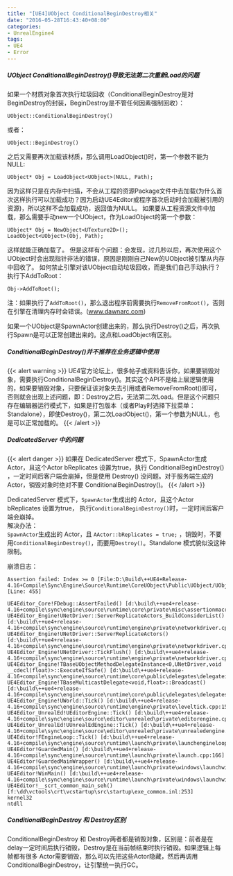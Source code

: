 ```yaml
---
title: "[UE4]UObject ConditionalBeginDestroy相关"
date: "2016-05-28T16:43:40+08:00"
categories:
- UnrealEngine4
tags:
- UE4
- Error
---
```


##### UObject ConditionalBeginDestroy()导致无法第二次重新Load的问题

如果一个材质对象首次执行垃圾回收（ConditionalBeginDestroy是对BeginDestroy的封装，BeginDestroy是不管任何因素强制回收）：

    UObject::ConditionalBeginDestroy()
或者：

    UObject::BeginDestroy()

之后又需要再次加载该材质，那么调用LoadObject<T>()时，第一个参数不能为NULL:

    UObject* Obj = LoadObject<UObject>(NULL, Path);


因为这样只是在内存中扫描，不会从工程的资源Package文件中去加载(为什么首次这样执行可以加载成功？因为启动UE4Editor或程序首次启动时会加载被引用的资源)，所以这样不会加载成功，返回值为NULL。
如果要从工程资源文件中加载，那么需要手动new一个UObject，作为LoadObject的第一个参数：

    UObject* Obj = NewObject<UTexture2D>();
    LoadObject<UObject>(Obj, Path);

这样就能正确加载了。
但是这样有个问题：会发现，过几秒以后，再次使用这个UObject时会出现指针非法的错误，原因是刚刚自己New的UObject被引擎从内存中回收了。
如何禁止引擎对该UObject自动垃圾回收，而是我们自己手动执行？执行下AddToRoot：

    Obj->AddToRoot();

注：如果执行了`AddToRoot()`，那么退出程序前需要执行`RemoveFromRoot()`，否则在引擎在清理内存时会错误。(www.dawnarc.com)

如果一个UObject是SpawnActor创建出来的，那么执行Destroy()之后，再次执行Spawn是可以正常创建出来的。这点和LoadObject有区别。

##### ConditionalBeginDestroy()并不推荐在业务逻辑中使用

{{< alert warning >}}
UE4官方论坛上，很多帖子或资料告诉你，如果要销毁对象，需要执行ConditionalBeginDestroy()。其实这个API不是给上层逻辑使用的，如果要销毁对象，只要保证该对象失去引用或者RemoveFromRoot()即可，否则就会出现上述问题，即：Destroy之后，无法第二次Load。但是这个问题只存在编辑器运行模式下，如果是打包版本（或者Play时选择下拉菜单：Standalone），即使Destroy()，第二次LoadObject()，第一个参数为NULL，也是可以正常加载的。
{{< /alert >}}

##### DedicatedServer 中的问题
{{< alert danger >}}
如果在 DedicatedServer 模式下，SpawnActor生成Actor，且这个Actor bReplicates 设置为true，执行 ConditionalBeginDestroy() ，一定时间后客户端会崩掉，但是使用 Destroy() 没问题。对于服务端生成的 Actor，销毁对象时绝对不要 ConditionalBeginDestroy()。
{{< /alert >}}

DedicatedServer 模式下，`SpawnActor`生成出的 Actor，且这个Actor bReplicates 设置为true， 执行`ConditionalBeginDestroy()`时，一定时间后客户端会崩掉。  
解决办法：  
`SpawnActor`生成出的 Actor，且 `AActor::bReplicates = true;` ，销毁时，不要用`ConditionalBeginDestroy()`，而要用`Destroy()`。Standalone 模式貌似没这种限制。

崩溃日志：
	
	Assertion failed: Index >= 0 [File:D:\Build\++UE4+Release-4.16+Compile\Sync\Engine\Source\Runtime\CoreUObject\Public\UObject/UObjectArray.h] [Line: 455] 

	UE4Editor_Core!FDebug::AssertFailed() [d:\build\++ue4+release-4.16+compile\sync\engine\source\runtime\core\private\misc\assertionmacros.cpp:349]
	UE4Editor_Engine!UNetDriver::ServerReplicateActors_BuildConsiderList() [d:\build\++ue4+release-4.16+compile\sync\engine\source\runtime\engine\private\networkdriver.cpp:2600]
	UE4Editor_Engine!UNetDriver::ServerReplicateActors() [d:\build\++ue4+release-4.16+compile\sync\engine\source\runtime\engine\private\networkdriver.cpp:3159]
	UE4Editor_Engine!UNetDriver::TickFlush() [d:\build\++ue4+release-4.16+compile\sync\engine\source\runtime\engine\private\networkdriver.cpp:355]
	UE4Editor_Engine!TBaseUObjectMethodDelegateInstance<0,UNetDriver,void __cdecl(float)>::ExecuteIfSafe() [d:\build\++ue4+release-4.16+compile\sync\engine\source\runtime\core\public\delegates\delegateinstancesimpl.h:858]
	UE4Editor_Engine!TBaseMulticastDelegate<void,float>::Broadcast() [d:\build\++ue4+release-4.16+compile\sync\engine\source\runtime\core\public\delegates\delegatesignatureimpl.inl:937]
	UE4Editor_Engine!UWorld::Tick() [d:\build\++ue4+release-4.16+compile\sync\engine\source\runtime\engine\private\leveltick.cpp:1506]
	UE4Editor_UnrealEd!UEditorEngine::Tick() [d:\build\++ue4+release-4.16+compile\sync\engine\source\editor\unrealed\private\editorengine.cpp:1633]
	UE4Editor_UnrealEd!UUnrealEdEngine::Tick() [d:\build\++ue4+release-4.16+compile\sync\engine\source\editor\unrealed\private\unrealedengine.cpp:386]
	UE4Editor!FEngineLoop::Tick() [d:\build\++ue4+release-4.16+compile\sync\engine\source\runtime\launch\private\launchengineloop.cpp:3119]
	UE4Editor!GuardedMain() [d:\build\++ue4+release-4.16+compile\sync\engine\source\runtime\launch\private\launch.cpp:166]
	UE4Editor!GuardedMainWrapper() [d:\build\++ue4+release-4.16+compile\sync\engine\source\runtime\launch\private\windows\launchwindows.cpp:134]
	UE4Editor!WinMain() [d:\build\++ue4+release-4.16+compile\sync\engine\source\runtime\launch\private\windows\launchwindows.cpp:210]
	UE4Editor!__scrt_common_main_seh() [f:\dd\vctools\crt\vcstartup\src\startup\exe_common.inl:253]
	kernel32
	ntdll

##### ConditionalBeginDestroy 和 Destroy区别
ConditionalBeginDestroy 和 Destroy两者都是销毁对象，区别是：前者是在delay一定时间后执行销毁，Destroy是在当前帧结束时执行销毁。如果逻辑上每帧都有很多 Actor需要销毁，那么可以先把这些Actor隐藏，然后再调用ConditionalBeginDestroy，让引擎统一执行GC。
